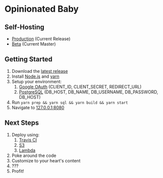 # Opinionated Baby

## Self-Hosting
* [Production](https://opinionated.baby/) (Current Release)
* [Beta](https://beta.opinionated.baby/) (Current Master)

## Getting Started
1. Download the [latest release](https://github.com/arichiv/opinionated.baby/releases)
2. Install [Node.js](https://nodejs.org/en/) and [yarn](https://yarnpkg.com/en/)
3. Setup your environment:
   1. [Google OAuth](https://developers.google.com/identity/protocols/OAuth2) (CLIENT_ID, CLIENT_SECRET, REDIRECT_URL)
   2. [PostgreSQL](https://www.postgresql.org/) (DB_HOST, DB_NAME, DB_USERNAME, DB_PASSWORD, DB_HOST)
4. Run `yarn prep && yarn sql && yarn build && yarn start`
5. Navigate to [127.0.0.1:8080](http://127.0.0.1:8080)

## Next Steps
1. Deploy using:
   1. [Travis CI](https://travis-ci.org/)
   2. [S3](https://aws.amazon.com/s3/)
   3. [Lambda](https://aws.amazon.com/lambda/)
2. Poke around the code
4. Customize to your heart's content
5. ???
6. Profit!

